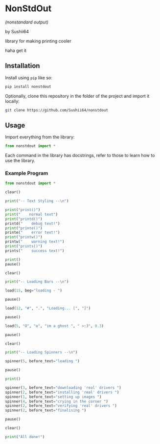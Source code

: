 # NonStdOut
*(nonstandard output)*

by Sushii64

library for making printing cooler

haha get it

## Installation

Install using `pip` like so:
```bash
pip install nonstdout
```

Optionally, clone this repository in the folder of the project and import it locally:

```bash
git clone https://github.com/Sushii64/nonstdout
```

## Usage

Import everything from the library:

```python
from nonstdout import *
```

Each command in the library has docstrings, refer to those to learn how to use the library.

### Example Program

```python
from nonstdout import *

clear()

print("-- Text Styling --\n")

print("print()")
print("    normal text")
print("printd()")
printd("    debug text!")
print("printe()")
printe("    error text!")
print("printw()")
printw("    warning text!")
print("prints()")
prints("    success text!")

print()
pause()

clear()

print("-- Loading Bars --\n")

load(15, beg="loading - ")

pause()

load(12, "#", ".", "Loading... [", "]")

pause()

load(5, "O", "o", "im a ghost ", " >:3", 0.3)

pause()

clear()

print("-- Loading Spinners --\n")

spinner(5, before_text="loading ")

pause()

print()

spinner(3, before_text="downloading 'real' drivers ")
spinner(2, before_text="installing 'real' drivers ")
spinner(1, before_text="setting up images ")
spinner(4, before_text="crying in the corner ")
spinner(2, before_text="verifying 'real' drivers ")
spinner(2, before_text="finalising ")

pause()

clear()

print("All done!")
```
